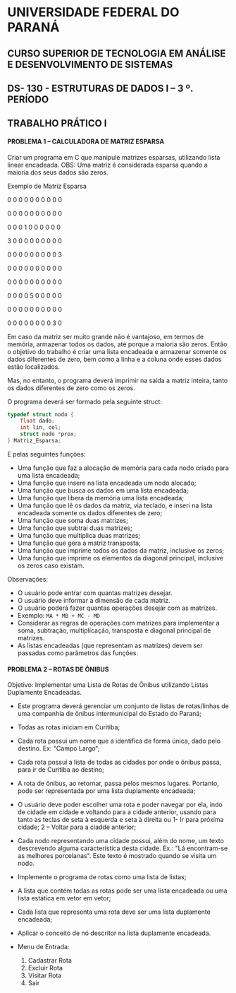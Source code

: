 # UNIVERSIDADE FEDERAL DO PARANÁ

## CURSO SUPERIOR DE TECNOLOGIA EM ANÁLISE E DESENVOLVIMENTO DE SISTEMAS

## DS- 130 - ESTRUTURAS DE DADOS I – 3 º. PERÍODO

## TRABALHO PRÁTICO I


#### PROBLEMA 1 **–** CALCULADORA DE MATRIZ ESPARSA

Criar um programa em C que manipule matrizes esparsas, utilizando lista linear encadeada.
OBS: Uma matriz é considerada esparsa quando a maioria dos seus dados são zeros.

Exemplo de Matriz Esparsa

0 0 0 0 0 0 0 0 0 0

0 0 0 0 0 0 0 0 0 0

0 0 0 1 0 0 0 0 0 0

3 0 0 0 0 0 0 0 0 0

0 0 0 0 0 0 0 0 0 3

0 0 0 0 0 0 0 0 0 0

0 0 0 0 0 0 0 0 0 0

0 0 0 0 5 0 0 0 0 0

0 0 0 0 0 0 0 0 0 0

0 0 0 0 0 0 0 0 3 0

Em caso da matriz ser muito grande não é vantajoso, em termos de memória, armazenar todos os
dados, até porque a maioria são zeros. Então o objetivo do trabalho é criar uma lista encadeada e
armazenar somente os dados diferentes de zero, bem como a linha e a coluna onde esses dados
estão localizados.


Mas, no entanto, o programa deverá imprimir na saída a matriz inteira, tanto os dados diferentes de
zero como os zeros.

O programa deverá ser formado pela seguinte struct:


```c 
typedef struct nodo { 
    float dado;
    int lin, col;
    struct nodo *prox;
} Matriz_Esparsa;
```

E pelas seguintes funções:

- Uma função que faz a alocação de memória para cada nodo criado para uma lista
    encadeada;
- Uma função que insere na lista encadeada um nodo alocado;
- Uma função que busca os dados em uma lista encadeada;
- Uma função que libera da memória uma lista encadeada;
- Uma função que lê os dados da matriz, via teclado, e inseri na lista encadeada somente os
    dados diferentes de zero;
- Uma função que soma duas matrizes;
- Uma função que subtrai duas matrizes;
- Uma função que multiplica duas matrizes;
- Uma função que gera a matriz transposta;
- Uma função que imprime todos os dados da matriz, inclusive os zeros;
- Uma função que imprime os elementos da diagonal principal, inclusive os zeros caso
    existam.

Observações:

- O usuário pode entrar com quantas matrizes desejar.
- O usuário deve informar a dimensão de cada matriz.
- O usuário poderá fazer quantas operações desejar com as matrizes.
- Exemplo: `MA * MB + MC - MD`
- Considerar as regras de operações com matrizes para implementar a soma, subtração,
    multiplicação, transposta e diagonal principal de matrizes.
- As listas encadeadas (que representam as matrizes) devem ser passadas como
    parâmetros das funções.


#### PROBLEMA 2 **–** ROTAS DE ÔNIBUS 

Objetivo: Implementar uma Lista de Rotas de Ônibus utilizando Listas Duplamente Encadeadas.

- Este programa deverá gerenciar um conjunto de listas de rotas/linhas de uma companhia
    de ônibus intermunicipal do Estado do Paraná;
- Todas as rotas iniciam em Curitiba;
- Cada rota possui um nome que a identifica de forma única, dado pelo destino. Ex: "Campo
    Largo“;
- Cada rota possui a lista de todas as cidades por onde o ônibus passa, para ir de Curitiba
    ao destino;
- A rota de ônibus, ao retornar, passa pelos mesmos lugares. Portanto, pode ser
    representada por uma lista duplamente encadeada;
- O usuário deve poder escolher uma rota e poder navegar por ela, indo de cidade em
    cidade e voltando para a cidade anterior, usando para tanto as teclas de seta à esquerda e
    seta à direita ou 1- Ir para próxima cidade; 2 – Voltar para a ciadde anterior;
- Cada nodo representando uma cidade possui, além do nome, um texto descrevendo
    alguma característica desta cidade. Ex.: "Lá encontram-se as melhores porcelanas". Este
    texto é mostrado quando se visita um nodo.
- Implemente o programa de rotas como uma lista de listas;
- A lista que contém todas as rotas pode ser uma lista encadeada ou uma lista estática em
    vetor em vetor;


- Cada lista que representa uma rota deve ser uma lista duplamente encadeada;
- Aplicar o conceito de nó descritor na lista duplamente encadeada.
- Menu de Entrada:
    1. Cadastrar Rota
    2. Excluir Rota
    3. Visitar Rota
    4. Sair




